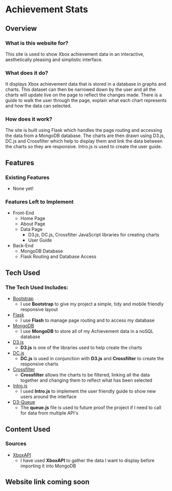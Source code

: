 # Achievement Stats
## Overview
### What is this website for?
This site is used to show Xbox achievement data in an interactive, aesthetically pleasing and simplistic interface.
### What does it do?
It displays Xbox achievement data that is stored in a database in graphs and charts. This dataset can then be narrowed down by the user and all the charts will update live on the page to reflect the changes made. There is a guide to walk the user through the page, explain what each chart represents and how the data can selected.
### How does it work?
The site is built using Flask which handles the page routing and accessing the data from a MongoDB database. The charts are then drawn using D3.js, DC.js and Crossfilter which help to display them and link the data between the charts so they are responsive. Intro.js is used to create the user guide.
## Features
### Existing Features
- None yet!
### Features Left to Implement
- Front-End
    - Home Page
    - About Page
    - Data Page
        - D3.js, DC.js, Crossfilter JavaScript libraries for creating charts
        - User Guide
- Back-End
    - MongoDB Database
    - Flask Routing and Database Access
## Tech Used
### The Tech Used Includes:
- [Bootstrap](http://getbootstrap.com/)
    - I use **Bootstrap** to give my project a simple, tidy and mobile friendly responsive layout
- [Flask](http://flask.pocoo.org)
    - I use **Flash** to manage page routing and to access my database
- [MongoDB](https://www.mongodb.com)
    - I use **MongoDB** to store all of my Achievement data in a noSQL database
- [D3.js](https://d3js.org)
    - **D3.js** is one of the libraries used to help create the charts
- [DC.js](https://dc-js.github.io/dc.js/)
    - **DC.js** is used in conjunction with **D3.js** and **Crossfilter** to create the responsive charts
- [Crossfilter](http://square.github.io/crossfilter/)
    - **Crossfilter** allows the charts to be filtered, linking all the data together and changing them to reflect what has been selected
- [Intro.js](http://introjs.com)
    - I used **Intro.js** to implement the user friendly guide to show new users around the interface
- [D3-Queue](https://github.com/d3/d3-queue)
    - The **queue.js** file is used to future proof the project if I need to call for data from multiple API's
## Content Used
### Sources
- [XboxAPI](https://xboxapi.com)
    - I have used **XboxAPI** to gather the data I want to display before importing it into MongoDB
## Website link coming soon